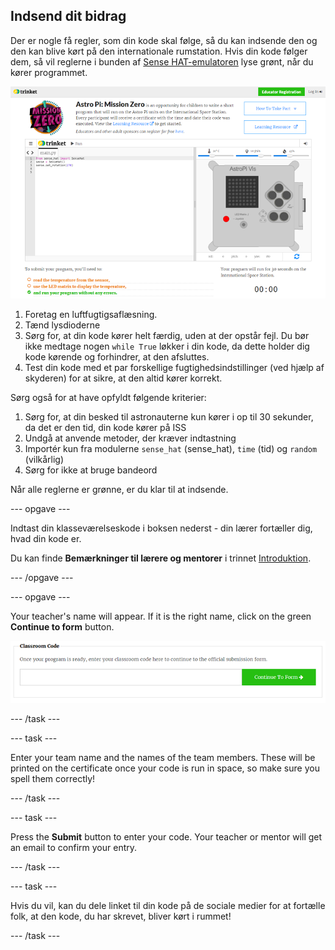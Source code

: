 ## Indsend dit bidrag

Der er nogle få regler, som din kode skal følge, så du kan indsende den og den kan blive kørt på den internationale rumstation. Hvis din kode følger dem, så vil reglerne i bunden af [Sense HAT-emulatoren](https://trinket.io/mission-zero) lyse grønt, når du kører programmet.

![Validering](images/validation.png)

1. Foretag en luftfugtigsaflæsning.
1. Tænd lysdioderne
1. Sørg for, at din kode kører helt færdig, uden at der opstår fejl. Du bør ikke medtage nogen ` while True ` løkker i din kode, da dette holder dig kode kørende og forhindrer, at den afsluttes.
1. Test din kode med et par forskellige fugtighedsindstillinger (ved hjælp af skyderen) for at sikre, at den altid kører korrekt.

Sørg også for at have opfyldt følgende kriterier:

1. Sørg for, at din besked til astronauterne kun kører i op til 30 sekunder, da det er den tid, din kode kører på ISS
1. Undgå at anvende metoder, der kræver indtastning
1. Importér kun fra modulerne `sense_hat` (sense_hat), `time` (tid) og `random` (vilkårlig)
1. Sørg for ikke at bruge bandeord

Når alle reglerne er grønne, er du klar til at indsende.

--- opgave ---

Indtast din klasseværelseskode i boksen nederst - din lærer fortæller dig, hvad din kode er.

Du kan finde **Bemærkninger til lærere og mentorer** i trinnet [Introduktion](https://projects.raspberrypi.org/da-DK/projects/astro-pi-mission-zero/1).

--- /opgave ---

--- opgave ---

Your teacher's name will appear. If it is the right name, click on the green **Continue to form** button.

![Fortsæt til formular](images/continue-to-form.png)

--- /task ---

--- task ---

Enter your team name and the names of the team members. These will be printed on the certificate once your code is run in space, so make sure you spell them correctly!

--- /task ---

--- task ---

Press the **Submit** button to enter your code. Your teacher or mentor will get an email to confirm your entry.

--- /task ---

--- task ---

Hvis du vil, kan du dele linket til din kode på de sociale medier for at fortælle folk, at den kode, du har skrevet, bliver kørt i rummet!

--- /task ---
